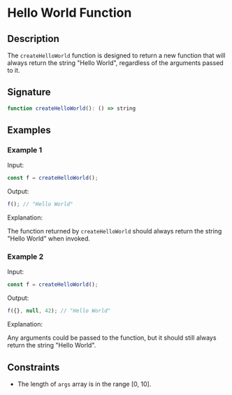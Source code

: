 # Hello World Function

## Description

The `createHelloWorld` function is designed to return a new function that will always return the string "Hello World", regardless of the arguments passed to it.

## Signature

```javascript
function createHelloWorld(): () => string
```

## Examples

### Example 1

Input:

```javascript
const f = createHelloWorld();
```

Output:

```javascript
f(); // "Hello World"
```

Explanation:

The function returned by `createHelloWorld` should always return the string "Hello World" when invoked.

### Example 2

Input:

```javascript
const f = createHelloWorld();
```

Output:

```javascript
f({}, null, 42); // "Hello World"
```

Explanation:

Any arguments could be passed to the function, but it should still always return the string "Hello World".

## Constraints

- The length of `args` array is in the range [0, 10].
